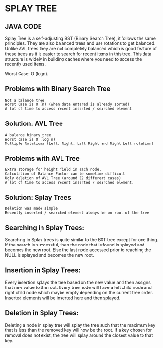 # SPLAY TREE

## JAVA CODE

Splay Tree is a self-adjusting BST (Binary Search Tree), it follows the 
same principles. They are also balanced trees and use rotations to get 
balanced. Unlike AVL trees they are not completely balanced which is 
good feature of these trees as it is easier to search for recent items 
in this tree. This data structure is widely in building caches where you 
need to access the recently used items.

Worst Case: O (logn).
## Problems with Binary Search Tree

    Not a balance tree
    Worst Case is O (n) (when data entered is already sorted)
    A lot of time to access recent inserted / searched element

## Solution: AVL Tree

    A balance binary tree
    Worst case is O (log n)
    Multiple Rotations (Left, Right, Left Right and Right Left rotation)

## Problems with AVL Tree

    Extra storage for height field in each node.
    Calculation of Balance Factor can be sometime difficult
    Ugly deletion of AVL Tree (around 12 different cases)
    A lot of time to access recent inserted / searched element.

## Solution: Splay Trees

    Deletion was made simple
    Recently inserted / searched element always be on root of the tree

## Searching in Splay Trees:

Searching in Splay trees is quite similar to the BST tree except for one 
thing. If the search is successful, then the node that is found is 
splayed and becomes the new root. Else the last node accessed prior to 
reaching the NULL is splayed and becomes the new root.
## Insertion in Splay Trees:

Every insertion splays the tree based on the new value and then assigns 
that new value to the root. Every tree node will have a left child node 
and right child node which maybe empty depending on the current tree 
order. Inserted elements will be inserted here and then splayed.
## Deletion in Splay Trees:

Deleting a node in splay tree will splay the tree such that the maximum 
key that is less than the removed key will now be the root. If a key 
chosen for removal does not exist, the tree will splay around the 
closest value to that key.
